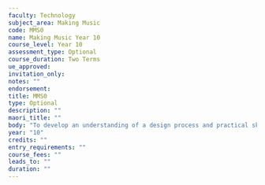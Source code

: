 ```yaml
---
faculty: Technology
subject_area: Making Music
code: MMS0
name: Making Music Year 10
course_level: Year 10
assessment_type: Optional
course_duration: Two Terms
ue_approved: 
invitation_only: 
notes: ""
endorsement: 
title: MMS0
type: Optional
description: ""
maori_title: ""
body: "To develop an understanding of a design process and practical skills through the manufacture of a small guitar. This will enable students to develop confidence in both applying a design process and fabricating a complex solution."
year: "10"
credits: ""
entry_requirements: ""
course_fees: ""
leads_to: ""
duration: ""
---
```

